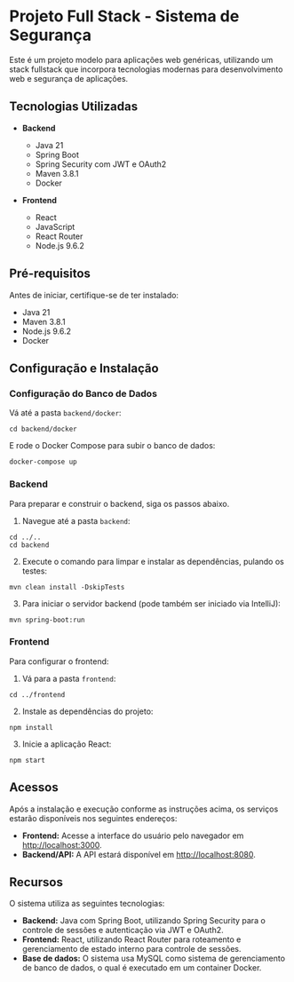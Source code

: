 
# Projeto Full Stack - Sistema de Segurança

Este é um projeto modelo para aplicações web genéricas, utilizando um stack fullstack que incorpora tecnologias modernas para desenvolvimento web e segurança de aplicações.

## Tecnologias Utilizadas

- **Backend**
  - Java 21
  - Spring Boot
  - Spring Security com JWT e OAuth2
  - Maven 3.8.1
  - Docker

- **Frontend**
  - React
  - JavaScript
  - React Router
  - Node.js 9.6.2

## Pré-requisitos

Antes de iniciar, certifique-se de ter instalado:
- Java 21
- Maven 3.8.1
- Node.js 9.6.2
- Docker

## Configuração e Instalação

### Configuração do Banco de Dados

Vá até a pasta `backend/docker`:
```
cd backend/docker
```
E rode o Docker Compose para subir o banco de dados:
```
docker-compose up
```

### Backend

Para preparar e construir o backend, siga os passos abaixo.

1. Navegue até a pasta `backend`:
```
cd ../..
cd backend
```
2. Execute o comando para limpar e instalar as dependências, pulando os testes:
```
mvn clean install -DskipTests
```
3. Para iniciar o servidor backend (pode também ser iniciado via IntelliJ):
```
mvn spring-boot:run
```

### Frontend

Para configurar o frontend:

1. Vá para a pasta `frontend`:
```
cd ../frontend
```
2. Instale as dependências do projeto:
```
npm install
```
3. Inicie a aplicação React:
```
npm start
```
## Acessos

Após a instalação e execução conforme as instruções acima, os serviços estarão disponíveis nos seguintes endereços:

- **Frontend:** Acesse a interface do usuário pelo navegador em [http://localhost:3000](http://localhost:3000).
- **Backend/API:** A API estará disponível em [http://localhost:8080](http://localhost:8080).

## Recursos

O sistema utiliza as seguintes tecnologias:

- **Backend:** Java com Spring Boot, utilizando Spring Security para o controle de sessões e autenticação via JWT e OAuth2.
- **Frontend:** React, utilizando React Router para roteamento e gerenciamento de estado interno para controle de sessões.
- **Base de dados:** O sistema usa MySQL como sistema de gerenciamento de banco de dados, o qual é executado em um container Docker.
